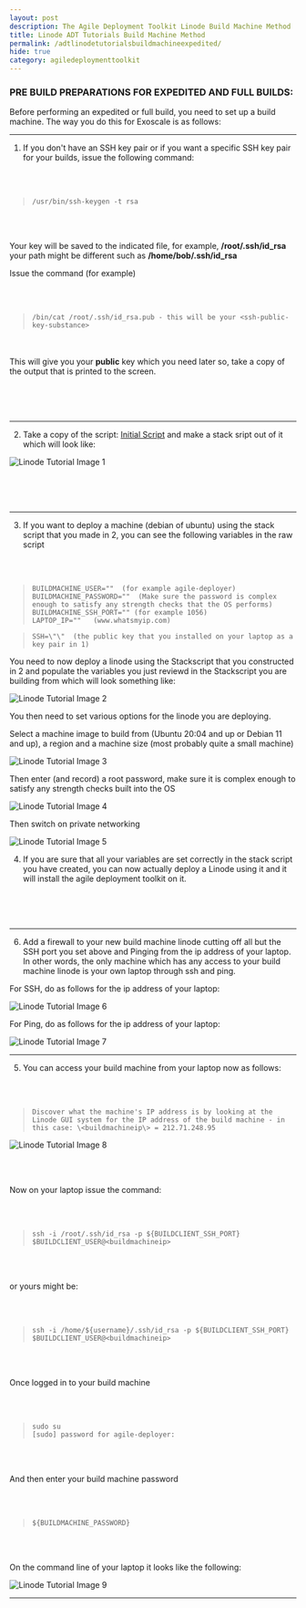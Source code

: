```yaml
---
layout: post
description: The Agile Deployment Toolkit Linode Build Machine Method
title: Linode ADT Tutorials Build Machine Method
permalink: /adtlinodetutorialsbuildmachineexpedited/
hide: true
category: agiledeploymenttoolkit
---
```


### PRE BUILD PREPARATIONS FOR EXPEDITED AND FULL BUILDS:

Before performing an expedited or full build, you need to set up a build machine. The way you do this for Exoscale is as follows:

----------------

1) If you don't have an SSH key pair or if you want a specific SSH key pair for your builds, issue the following command:

&nbsp;  
&nbsp; 
>     /usr/bin/ssh-keygen -t rsa 

&nbsp;  
&nbsp; 

Your key will be saved to the indicated file, for example, **/root/.ssh/id_rsa** your path might be different such as **/home/bob/.ssh/id_rsa**
	 
Issue the command (for example)

&nbsp;  
&nbsp; 	 
>     /bin/cat /root/.ssh/id_rsa.pub - this will be your <ssh-public-key-substance>

&nbsp;  
&nbsp; 	 
This will give you your **public** key which you need later so, take a copy of the output that is printed to the screen.

&nbsp;  
&nbsp;  
&nbsp;  

--------------------
	
2) Take a copy of the script: [Initial Script](https://github.com/agile-deployer/agile-infrastructure-build-client-scripts/blob/master/templatedconfigurations/templateoverrides/OverrideScriptLinode.sh) and make a stack sript out of it which will look like:
  
  ![](https://www.codebreakers.uk/images/linodetutorial/image1.png "Linode Tutorial Image 1") 

	
&nbsp;  
&nbsp;  
&nbsp; 

------------------
	
3) If you want to deploy a machine (debian of ubuntu) using the stack script that you made in 2, you can see the following variables in the raw script

&nbsp;  
&nbsp;
	
>     BUILDMACHINE_USER=""  (for example agile-deployer)
>     BUILDMACHINE_PASSWORD=""  (Make sure the password is complex enough to satisfy any strength checks that the OS performs)
>     BUILDMACHINE_SSH_PORT="" (for example 1056)
>     LAPTOP_IP=""   (www.whatsmyip.com)
	
>     SSH=\"\"  (the public key that you installed on your laptop as a key pair in 1)
	
You need to now deploy a linode using the Stackscript that you constructed in 2 and populate the variables you just reviewd in the Stackscript you are building from which will look something like:
	
![](https://www.codebreakers.uk/images/linodetutorial/image2.png "Linode Tutorial Image 2")
	
You then need to set various options for the linode you are deploying. 
	
Select a machine image to build from (Ubuntu 20:04 and up or Debian 11 and up), a region and a machine size (most probably quite a small machine)

![](https://www.codebreakers.uk/images/linodetutorial/image3.png "Linode Tutorial Image 3")
	
Then enter (and record) a root password, make sure it is complex enough to satisfy any strength checks built into the OS
	
![](https://www.codebreakers.uk/images/linodetutorial/image4.png "Linode Tutorial Image 4") 

Then switch on private networking
	
![](https://www.codebreakers.uk/images/linodetutorial/image5.png "Linode Tutorial Image 5") 

	
4)  If you are sure that all your variables are set correctly in the stack script you have created, you can now actually deploy a Linode using it and it will install the agile deployment toolkit on it.  

&nbsp;  
&nbsp;  
&nbsp; 

--------------- 
	
6) Add a firewall to your new build machine linode cutting off all but the SSH port you set above and Pinging from the ip address of your laptop. In other words, the only machine which has any access to your build machine linode is your own laptop through ssh and ping.
	
For SSH, do as follows for the ip address of your laptop:  

![](https://www.codebreakers.uk/images/linodetutorial/image6.png "Linode Tutorial Image 6") 

	
For Ping, do as follows for the ip address of your laptop:  

![](https://www.codebreakers.uk/images/linodetutorial/image7.png "Linode Tutorial Image 7")  
	
--------------------

5) You can access your build machine from your laptop now as follows:
	
&nbsp;  
&nbsp; 
	
>     Discover what the machine's IP address is by looking at the Linode GUI system for the IP address of the build machine - in this case: \<buildmachineip\> = 212.71.248.95
	
![](https://www.codebreakers.uk/images/linodetutorial/image8.png "Linode Tutorial Image 8") 

&nbsp;  
&nbsp;
	
Now on your laptop issue the command:

&nbsp;  
&nbsp;

>     ssh -i /root/.ssh/id_rsa -p ${BUILDCLIENT_SSH_PORT} $BUILDCLIENT_USER@<buildmachineip>

&nbsp;  
&nbsp;
	
or yours might be:

&nbsp;  
&nbsp;
	
>     ssh -i /home/${username}/.ssh/id_rsa -p ${BUILDCLIENT_SSH_PORT} $BUILDCLIENT_USER@<buildmachineip>	

&nbsp;  
&nbsp;

Once logged in to your build machine

&nbsp;  
&nbsp;

>     sudo su 
>     [sudo] password for agile-deployer:

&nbsp;  
&nbsp;

And then enter your build machine password

&nbsp;  
&nbsp; 	

>     ${BUILDMACHINE_PASSWORD}

&nbsp;  
&nbsp;		
	
On the command line of your laptop it looks like the following:
	
![](https://www.codebreakers.uk/images/linodetutorial/image9.png "Linode Tutorial Image 9") 

		
--------------------------------------
	
 
